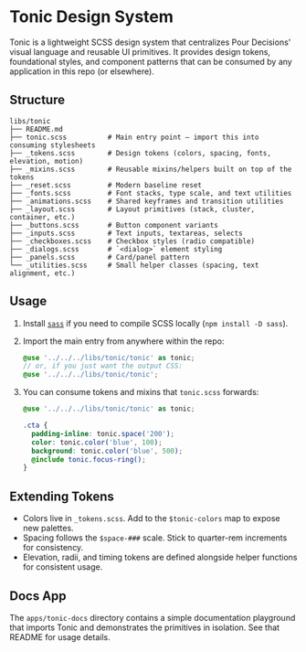 # Tonic Design System

Tonic is a lightweight SCSS design system that centralizes Pour Decisions' visual language and reusable UI primitives. It provides design tokens, foundational styles, and component patterns that can be consumed by any application in this repo (or elsewhere).

## Structure

```text
libs/tonic
├── README.md
├── tonic.scss          # Main entry point – import this into consuming stylesheets
├── _tokens.scss        # Design tokens (colors, spacing, fonts, elevation, motion)
├── _mixins.scss        # Reusable mixins/helpers built on top of the tokens
├── _reset.scss         # Modern baseline reset
├── _fonts.scss         # Font stacks, type scale, and text utilities
├── _animations.scss    # Shared keyframes and transition utilities
├── _layout.scss        # Layout primitives (stack, cluster, container, etc.)
├── _buttons.scss       # Button component variants
├── _inputs.scss        # Text inputs, textareas, selects
├── _checkboxes.scss    # Checkbox styles (radio compatible)
├── _dialogs.scss       # `<dialog>` element styling
├── _panels.scss        # Card/panel pattern
└── _utilities.scss     # Small helper classes (spacing, text alignment, etc.)
```

## Usage

1. Install [`sass`](https://sass-lang.com/dart-sass) if you need to compile SCSS locally (`npm install -D sass`).
2. Import the main entry from anywhere within the repo:

   ```scss
   @use '../../../libs/tonic/tonic' as tonic;
   // or, if you just want the output CSS:
   @use '../../../libs/tonic/tonic';
   ```

3. You can consume tokens and mixins that `tonic.scss` forwards:

   ```scss
   @use '../../../libs/tonic/tonic' as tonic;

   .cta {
     padding-inline: tonic.space('200');
     color: tonic.color('blue', 100);
     background: tonic.color('blue', 500);
     @include tonic.focus-ring();
   }
   ```

## Extending Tokens

- Colors live in `_tokens.scss`. Add to the `$tonic-colors` map to expose new palettes.
- Spacing follows the `$space-###` scale. Stick to quarter-rem increments for consistency.
- Elevation, radii, and timing tokens are defined alongside helper functions for consistent usage.

## Docs App

The `apps/tonic-docs` directory contains a simple documentation playground that imports Tonic and demonstrates the primitives in isolation. See that README for usage details.
